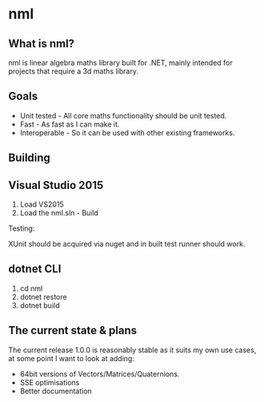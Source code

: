 nml
===

What is nml?
------------

nml is linear algebra maths library built for .NET, mainly intended for projects that require a 3d maths library. 

Goals
-----

* Unit tested - All core maths functionality should be unit tested.
* Fast - As fast as I can make it.
* Interoperable - So it can be used with other existing frameworks.

Building
-----

## Visual Studio 2015

1. Load VS2015
2. Load the nml.sln - Build

Testing:

XUnit should be acquired via nuget and in built test runner should work.

## dotnet CLI

1. cd nml
2. dotnet restore
3. dotnet build

The current state & plans
-------------------------

The current release 1.0.0 is reasonably stable as it suits my own use cases, at some point I want to look at adding:

* 64bit versions of Vectors/Matrices/Quaternions.
* SSE optimisations
* Better documentation
